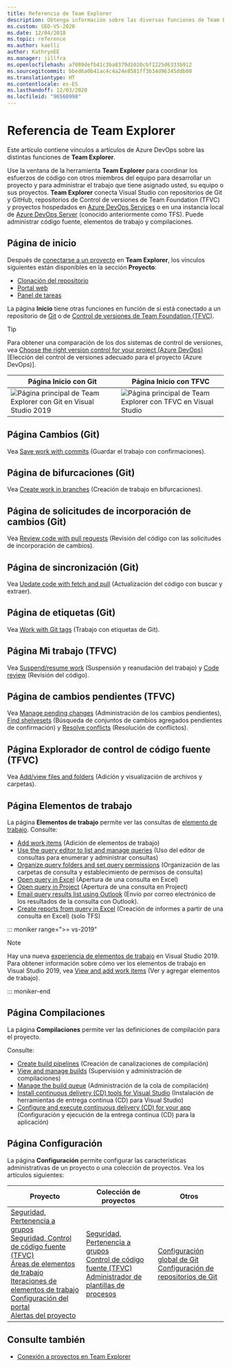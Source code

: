 ```yaml
---
title: Referencia de Team Explorer
description: Obtenga información sobre las diversas funciones de Team Explorer para administrar el trabajo y coordinar con otros miembros del equipo para desarrollar un proyecto.
ms.custom: SEO-VS-2020
ms.date: 12/04/2018
ms.topic: reference
ms.author: kaelli
author: KathrynEE
ms.manager: jillfra
ms.openlocfilehash: a7089defb41c3ba8379d1020cbf1225d6333b912
ms.sourcegitcommit: bbed6a0b41ac4c4a24e8581ff3b34d96345ddb00
ms.translationtype: HT
ms.contentlocale: es-ES
ms.lasthandoff: 12/03/2020
ms.locfileid: "96560998"
---
```

# <a name="team-explorer-reference"></a>Referencia de Team Explorer

Este artículo contiene vínculos a artículos de Azure DevOps sobre las distintas funciones de **Team Explorer**.

Use la ventana de la herramienta **Team Explorer** para coordinar los esfuerzos de código con otros miembros del equipo para desarrollar un proyecto y para administrar el trabajo que tiene asignado usted, su equipo o sus proyectos. **Team Explorer** conecta Visual Studio con repositorios de Git y GitHub, repositorios de Control de versiones de Team Foundation (TFVC) y proyectos hospedados en [Azure DevOps Services](/azure/devops/user-guide/what-is-azure-devops-services) o en una instancia local de [Azure DevOps Server](/azure/devops/index-all) (conocido anteriormente como TFS). Puede administrar código fuente, elementos de trabajo y compilaciones.

## <a name="home-page"></a>Página de inicio

Después de [conectarse a un proyecto](../connect-team-project.md) en **Team Explorer**, los vínculos siguientes están disponibles en la sección **Proyecto**:

- [Clonación del repositorio](/azure/devops/repos/git/clone)
- [Portal web](/azure/devops/project/navigation/index)
- [Panel de tareas](/azure/devops/boards/sprints/task-board)

La página **Inicio** tiene otras funciones en función de si está conectado a un repositorio de [Git](/azure/devops/repos/git/gitquickstart?view=vsts&tabs=visual-studio&preserve-view=true) o de [Control de versiones de Team Foundation (TFVC)](/azure/devops/repos/tfvc/overview).

> [!TIP]
> Para obtener una comparación de los dos sistemas de control de versiones, vea [Choose the right version control for your project (Azure DevOps)](/azure/devops/repos/tfvc/comparison-git-tfvc) [Elección del control de versiones adecuado para el proyecto (Azure DevOps)].

| Página **Inicio** con Git | Página **Inicio** con TFVC |
| - | - |
| ![Página principal de Team Explorer con Git en Visual Studio 2019](media/team-explorer-reference/team-explorer-git.png) | ![Página principal de Team Explorer con TFVC en Visual Studio](media/team-explorer-reference/team-explorer-tfvc.png) |

## <a name="changes-page-git"></a>Página Cambios (Git)

Vea [Save work with commits](/azure/devops/repos/git/commits) (Guardar el trabajo con confirmaciones).

## <a name="branches-page-git"></a>Página de bifurcaciones (Git)

Vea [Create work in branches](/azure/devops/repos/git/branches) (Creación de trabajo en bifurcaciones).

## <a name="pull-requests-page-git"></a>Página de solicitudes de incorporación de cambios (Git)

Vea [Review code with pull requests](/azure/devops/repos/git/pullrequest) (Revisión del código con las solicitudes de incorporación de cambios).

## <a name="sync-page-git"></a>Página de sincronización (Git)

Vea [Update code with fetch and pull](/azure/devops/repos/git/pulling) (Actualización del código con buscar y extraer).

## <a name="tags-page-git"></a>Página de etiquetas (Git)

Vea [Work with Git tags](/azure/devops/repos/git/git-tags) (Trabajo con etiquetas de Git).

## <a name="my-work-page-tfvc"></a>Página Mi trabajo (TFVC)

Vea [Suspend/resume work](/azure/devops/repos/tfvc/suspend-your-work-manage-your-shelvesets) (Suspensión y reanudación del trabajo) y [Code review](/azure/devops/repos/tfvc/day-life-alm-developer-suspend-work-fix-bug-conduct-code-review) (Revisión del código).

## <a name="pending-changes-page-tfvc"></a>Página de cambios pendientes (TFVC)

Vea [Manage pending changes](/azure/devops/repos/tfvc/develop-code-manage-pending-changes) (Administración de los cambios pendientes), [Find shelvesets](/azure/devops/repos/tfvc/suspend-your-work-manage-your-shelvesets) (Búsqueda de conjuntos de cambios agregados pendientes de confirmación) y [Resolve conflicts](/azure/devops/repos/tfvc/resolve-team-foundation-version-control-conflicts) (Resolución de conflictos).

## <a name="source-control-explorer-page-tfvc"></a>Página Explorador de control de código fuente (TFVC)

Vea [Add/view files and folders](/azure/devops/repos/tfvc/add-files-server) (Adición y visualización de archivos y carpetas).

## <a name="work-items-page"></a>Página Elementos de trabajo

La página **Elementos de trabajo** permite ver las consultas de [elemento de trabajo](/azure/devops/boards/work-items/about-work-items). Consulte:

- [Add work items](/azure/devops/boards/backlogs/add-work-items) (Adición de elementos de trabajo)
- [Use the query editor to list and manage queries](/azure/devops/boards/queries/using-queries) (Uso del editor de consultas para enumerar y administrar consultas)
- [Organize query folders and set query permissions](/azure/devops/boards/queries/set-query-permissions) (Organización de las carpetas de consulta y establecimiento de permisos de consulta)
- [Open query in Excel](/azure/devops/boards/backlogs/office/bulk-add-modify-work-items-excel) (Apertura de una consulta en Excel)
- [Open query in Project](/azure/devops/boards/backlogs/office/create-your-backlog-tasks-using-project) (Apertura de una consulta en Project)
- [Email query results list using Outlook](/azure/devops/boards/queries/share-plans) (Envío por correo electrónico de los resultados de la consulta con Outlook).
- [Create reports from query in Excel](/azure/devops/report/excel/create-status-and-trend-excel-reports) (Creación de informes a partir de una consulta en Excel) (solo TFS)

::: moniker range=">= vs-2019"

> [!NOTE]
> Hay una nueva [experiencia de elementos de trabajo](/azure/devops/boards/work-items/set-work-item-experience-vs) en Visual Studio 2019. Para obtener información sobre cómo ver los elementos de trabajo en Visual Studio 2019, vea [View and add work items](/azure/devops/boards/work-items/view-add-work-items) (Ver y agregar elementos de trabajo).

::: moniker-end

## <a name="builds-page"></a>Página Compilaciones

La página **Compilaciones** permite ver las definiciones de compilación para el proyecto.

Consulte:

- [Create build pipelines](/azure/devops/pipelines/tasks/index) (Creación de canalizaciones de compilación)
- [View and manage builds](/azure/devops/pipelines/overview) (Supervisión y administración de compilaciones)
- [Manage the build queue](/azure/devops/pipelines/agents/pools-queues) (Administración de la cola de compilación)
- [Install continuous delivery (CD) tools for Visual Studio](/azure/devops/pipelines/apps/cd/azure/aspnet-core-to-acr#install-continuous-delivery-cd-tools-for-visual-studio-2017) (Instalación de herramientas de entrega continua (CD) para Visual Studio)
- [Configure and execute continuous delivery (CD) for your app](/azure/devops/pipelines/apps/cd/azure/aspnet-core-to-acr#configure-and-execute-continuous-delivery-cd-for-your-app) (Configuración y ejecución de la entrega continua (CD) para la aplicación)

## <a name="settings-page"></a>Página Configuración

La página **Configuración** permite configurar las características administrativas de un proyecto o una colección de proyectos. Vea los artículos siguientes:

| Proyecto | Colección de proyectos | Otros |
| - | - | - |
| [Seguridad, Pertenencia a grupos](/azure/devops/organizations/security/set-project-collection-level-permissions)<br/>[Seguridad, Control de código fuente (TFVC)](/azure/devops/organizations/security/set-git-tfvc-repository-permissions)<br/>[Áreas de elementos de trabajo](/azure/devops/organizations/settings/set-area-paths)<br/>[Iteraciones de elementos de trabajo](/azure/devops/organizations/settings/set-iteration-paths-sprints)<br/>[Configuración del portal](/azure/devops/report/sharepoint-dashboards/configure-or-add-a-project-portal)<br/>[Alertas del proyecto](/azure/devops/notifications/howto-manage-team-notifications) | [Seguridad, Pertenencia a grupos](/azure/devops/organizations/security/set-project-collection-level-permissions)<br/>[Control de código fuente (TFVC)](/azure/devops/repos/tfvc/decide-between-using-local-server-workspace)<br/>[Administrador de plantillas de procesos](/azure/devops/boards/work-items/guidance/manage-process-templates) | [Configuración global de Git](/azure/devops/repos/git/git-config)<br/>[Configuración de repositorios de Git](/azure/devops/repos/git/git-config) |

## <a name="see-also"></a>Consulte también

- [Conexión a proyectos en Team Explorer](../../ide/connect-team-project.md)